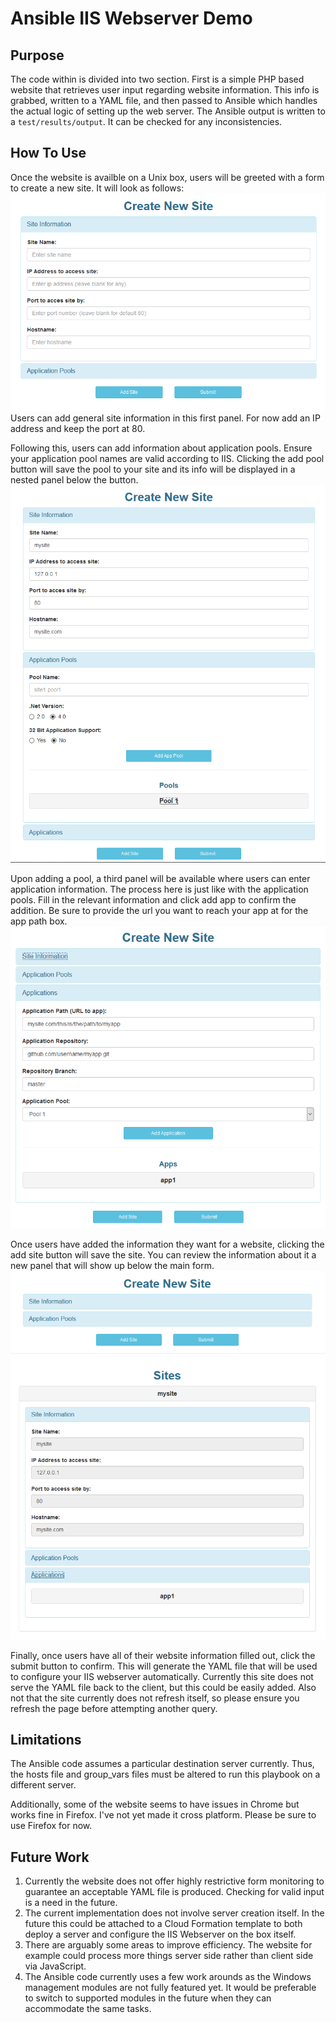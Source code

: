 # Ansible IIS Webserver Demo

## Purpose
The code within is divided into two section. First is a simple PHP based website that retrieves user input regarding website information. This info is grabbed, written to a YAML file, and then passed to Ansible which handles the actual logic of setting up the web server. The Ansible output is written to a `test/results/output`. It can be checked for any inconsistencies.

## How To Use
Once the website is availble on a Unix box, users will be greeted with a form to create a new site. It will look as follows:
![website_initial](img/website_initial.png)
Users can add general site information in this first panel. For now add an IP address and keep the port at 80.

Following this, users can add information about application pools. Ensure your application pool names are valid according to IIS. Clicking the add pool button will save the pool to your site and its info will be displayed in a nested panel below the button.
![website_pools](img/website_pools.png)

Upon adding a pool, a third panel will be available where users can enter application information. The process here is just like with the application pools. Fill in the relevant information and click add app to confirm the addition. Be sure to provide the url you want to reach your app at for the app path box.
![website_apps](img/website_apps.png)

Once users have added the information they want for a website, clicking the add site button will save the site. You can review the information about it a new panel that will show up below the main form.
![website_add_site](img/website_add_site.png)

Finally, once users have all of their website information filled out, click the submit button to confirm. This will generate the YAML file that will be used to configure your IIS webserver automatically. Currently this site does not serve the YAML file back to the client, but this could be easily added. Also not that the site currently does not refresh itself, so please ensure you refresh the page before attempting another query.

## Limitations
The Ansible code assumes a particular destination server currently. Thus, the hosts file and group_vars files must be altered to run this playbook on a different server.

Additionally, some of the website seems to have issues in Chrome but works fine in Firefox. I've not yet made it cross platform. Please be sure to use Firefox for now.

## Future Work
1. Currently the website does not offer highly restrictive form monitoring to guarantee an acceptable YAML file is produced. Checking for valid input is a need in the future.
2. The current implementation does not involve server creation itself. In the future this could be attached to a Cloud Formation template to both deploy a server and configure the IIS Webserver on the box itself.
3. There are arguably some areas to improve efficiency. The website for example could process more things server side rather than client side via JavaScript. 
4. The Ansible code currently uses a few work arounds as the Windows management modules are not fully featured yet. It would be preferable to switch to supported modules in the future when they can accommodate the same tasks.